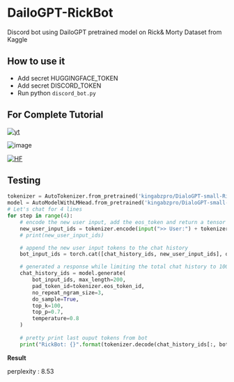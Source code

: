 # DailoGPT-RickBot
Discord bot using DailoGPT pretrained model on Rick& Morty Dataset from Kaggle

## How to use it

- Add secret HUGGINGFACE_TOKEN
- Add secret DISCORD_TOKEN
- Run python `discord_bot.py`

## For Complete Tutorial

[![yt](https://img.youtube.com/vi/UjDpW_SOrlw/0.jpg)](https://www.youtube.com/watch?v=UjDpW_SOrlw)

![image](https://user-images.githubusercontent.com/36753484/131178260-87aa3b75-e38b-49dd-9e2a-0f6500ded929.png)


[![HF](https://img.shields.io/badge/huggingface-DialoGPT_small_Rick_Bot-ffbf00?logo=HF&style=for-the-badge)](https://huggingface.co/kingabzpro/DialoGPT-small-Rick-Bot)

## Testing

```python
tokenizer = AutoTokenizer.from_pretrained('kingabzpro/DialoGPT-small-Rick-Bot')
model = AutoModelWithLMHead.from_pretrained('kingabzpro/DialoGPT-small-Rick-Bot')
# Let's chat for 4 lines
for step in range(4):
    # encode the new user input, add the eos_token and return a tensor in Pytorch
    new_user_input_ids = tokenizer.encode(input(">> User:") + tokenizer.eos_token, return_tensors='pt')
    # print(new_user_input_ids)

    # append the new user input tokens to the chat history
    bot_input_ids = torch.cat([chat_history_ids, new_user_input_ids], dim=-1) if step > 0 else new_user_input_ids

    # generated a response while limiting the total chat history to 1000 tokens, 
    chat_history_ids = model.generate(
        bot_input_ids, max_length=200,
        pad_token_id=tokenizer.eos_token_id,  
        no_repeat_ngram_size=3,       
        do_sample=True, 
        top_k=100, 
        top_p=0.7,
        temperature=0.8
    )
    
    # pretty print last ouput tokens from bot
    print("RickBot: {}".format(tokenizer.decode(chat_history_ids[:, bot_input_ids.shape[-1]:][0], skip_special_tokens=True)))
```

**Result**

 perplexity : 8.53
